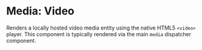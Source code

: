 # Media: Video

Renders a locally hosted video media entity using the native HTML5 `<video>`
player. This component is typically rendered via the main `media` dispatcher
component.
